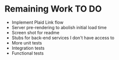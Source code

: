 # Remaining Work TO DO

* Implement Plaid Link flow
* Server pre-rendering to abolish initial load time
* Screen shot for readme
* Stubs for back-end services I don't have access to
* More unit tests
* Integration tests
* Functional tests